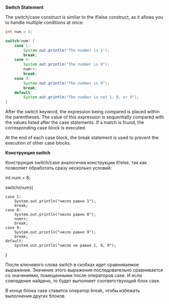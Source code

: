 **Switch Statement**

The switch/case construct is similar to the if/else construct, as it allows you to handle multiple conditions at once:

```java
int num = 8;

switch(num) {
    case 1: 
        System.out.println("The number is 1");
        break;
    case 8: 
        System.out.println("The number is 8");
        num++;
        break;
    case 9: 
        System.out.println("The number is 9");
        break;
    default:
        System.out.println("The number is not 1, 8, or 9");
}
```

After the switch keyword, the expression being compared is placed within the parentheses. The value of this expression is sequentially compared with the values listed after the case statements. If a match is found, the corresponding case block is executed.

At the end of each case block, the break statement is used to prevent the execution of other case blocks.



**Конструкция switch**

Конструкция switch/case аналогична конструкции if/else, так как позволяет обработать сразу несколько условий:

int num = 8;

switch(num){

    case 1: 
        System.out.println("число равно 1");
        break;
    case 8: 
        System.out.println("число равно 8");
        num++;
        break;
    case 9: 
        System.out.println("число равно 9");
        break;
    default:
        System.out.println("число не равно 1, 8, 9");
}

После ключевого слова switch в скобках идет сравниваемое выражение. Значение этого выражения последовательно сравнивается со значениями, помещенными после операторов сase. И если совпадение найдено, то будет выполняет соответствующий блок сase.

В конце блока сase ставится оператор break, чтобы избежать выполнения других блоков.